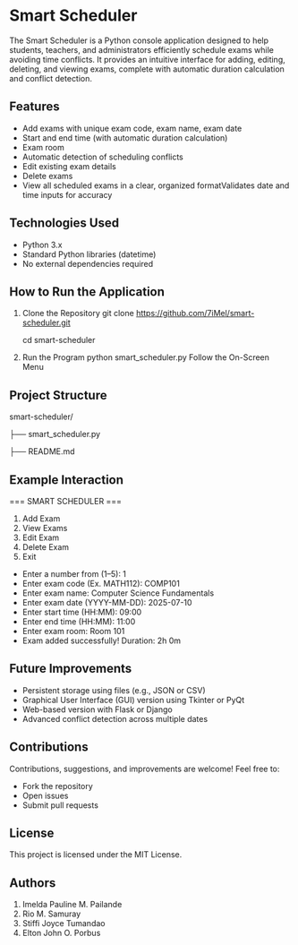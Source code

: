 # Smart Scheduler 
The Smart Scheduler is a Python console application designed to help students, teachers, and administrators efficiently schedule exams while avoiding time conflicts. It provides an intuitive interface for adding, editing, deleting, and viewing exams, complete with automatic duration calculation and conflict detection.

## Features 
- Add exams with unique exam code, exam name, exam date
- Start and end time (with automatic duration calculation)
- Exam room
- Automatic detection of scheduling conflicts
- Edit existing exam details
- Delete exams
- View all scheduled exams in a clear, organized formatValidates date and time inputs for accuracy

## Technologies Used
- Python 3.x
- Standard Python libraries (datetime)
- No external dependencies required

## How to Run the Application
1. Clone the Repository
   git clone https://github.com/7iMel/smart-scheduler.git

   cd smart-scheduler
3. Run the Program
   python smart_scheduler.py
   Follow the On-Screen Menu

## Project Structure
smart-scheduler/

├── smart_scheduler.py    

├── README.md                       


## Example Interaction
=== SMART SCHEDULER ===
1. Add Exam
2. View Exams
3. Edit Exam
4. Delete Exam
5. Exit

- Enter a number from (1–5): 1 
- Enter exam code (Ex. MATH112): COMP101 
- Enter exam name: Computer Science Fundamentals 
- Enter exam date (YYYY-MM-DD): 2025-07-10 
- Enter start time (HH:MM): 09:00 
- Enter end time (HH:MM): 11:00 
- Enter exam room: Room 101 
- Exam added successfully! Duration: 2h 0m 

## Future Improvements
- Persistent storage using files (e.g., JSON or CSV)
- Graphical User Interface (GUI) version using Tkinter or PyQt
- Web-based version with Flask or Django
- Advanced conflict detection across multiple dates

## Contributions
Contributions, suggestions, and improvements are welcome! Feel free to:
- Fork the repository
- Open issues
- Submit pull requests

## License
This project is licensed under the MIT License.

## Authors
1. Imelda Pauline M. Pailande
2. Rio M. Samuray
3. Stiffi Joyce Tumandao 
4. Elton John O. Porbus
